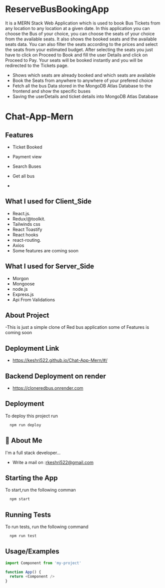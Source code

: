 # ReserveBusBookingApp

It is a MERN Stack Web Application which is used to book Bus Tickets from any location to any location at a given date. In this application you can choose the Bus of your choice, you can choose the seats of your choice from the available seats. It also shows the booked seats and the available seats data. You can also filter the seats according to the prices and select the seats from your estimated budget. After selecting the seats you just have to click on Proceed to Book and fill the user Details and click on Proceed to Pay. Your seats will be booked instantly and you will be redirected to the Tickets page.  


- Shows which seats are already booked and which seats are available
- Book the Seats from anywhere to anywhere of your prefered choice
- Fetch all the bus Data stored in the MongoDB Atlas Database to the frontend and show the specific buses
- Saving the userDetails and ticket details into MongoDB Atlas Database
# Chat-App-Mern


## Features
- Ticket Booked
- Payment view
- Search Buses 
- Get all bus

- 
## What I used for Client_Side
- React.js.
- Redux/@toolkit.
- Tailwinds css
- React Toastify
- React hooks
- react-routing.
- Axios 
- Some features are coming soon

## What I used for Server_Side
- Morgon
- Mongoose
- node.js
- Express.js
- Api From Validations
## About Project
-This is just a simple clone of Red bus application some of Features is coming soon

## Deployment Link
- https://keshri522.github.io/Chat-App-Mern/#/

## Backend Deployment on render
- https://cloneredbus.onrender.com

## Deployment

To deploy this project run

```bash
  npm run deploy
```


## 🚀 About Me
I'm a full stack developer...
- Write a mail on :rkeshri522@gmail.com


## Starting the App

To start,run the following comman

```bash
  npm start
```


## Running Tests

To run tests, run the following command

```bash
  npm run test
```


## Usage/Examples

```javascript
import Component from 'my-project'

function App() {
  return <Component />
}
```

